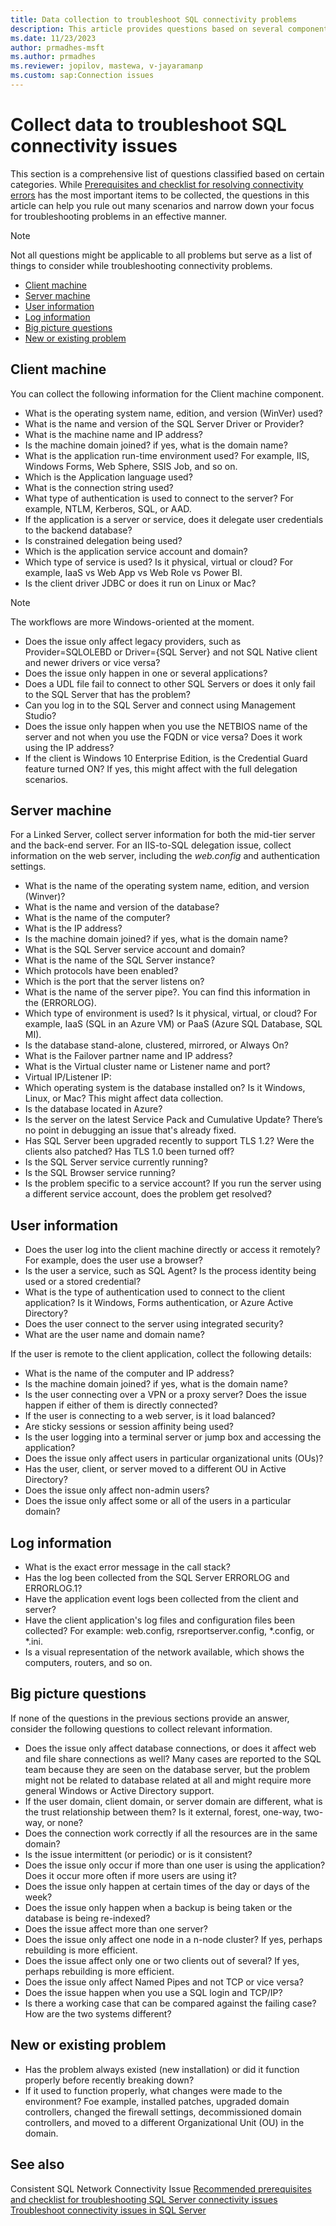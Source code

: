 ```yaml
---
title: Data collection to troubleshoot SQL connectivity problems
description: This article provides questions based on several components using which you can effectively troubleshoot connectivity problems.
ms.date: 11/23/2023
author: prmadhes-msft
ms.author: prmadhes
ms.reviewer: jopilov, mastewa, v-jayaramanp
ms.custom: sap:Connection issues
---
```


# Collect data to troubleshoot SQL connectivity issues

This section is a comprehensive list of questions classified based on certain categories. While  [Prerequisites and checklist for resolving connectivity errors](resolve-connectivity-errors-checklist.md) has the most important items to be collected, the questions in this article can help you rule out many scenarios and narrow down your focus for  troubleshooting problems in an effective manner.

> [!NOTE]
> Not all questions might be applicable to all problems but serve as a list of things to consider while troubleshooting connectivity problems.

- [Client machine](#client-machine)
- [Server machine](#server-machine)
- [User information](#user-information)
- [Log information](#log-information)
- [Big picture questions](#big-picture-questions)
- [New or existing problem](#new-or-existing-problem)

## Client machine

You can collect the following information for the Client machine component.

- What is the operating system name, edition, and version (WinVer) used?
- What is the name and version of the SQL Server Driver or Provider?
- What is the machine name and IP address?
- Is the machine domain joined? if yes, what is the domain name?
- What is the application run-time environment used? For example, IIS, Windows Forms, Web Sphere, SSIS Job, and so on.
- Which is the Application language used?
- What is the connection string used?
- What type of authentication is used to connect to the server? For example, NTLM, Kerberos, SQL, or AAD.
- If the application is a server or service, does it delegate user credentials to the backend database?
- Is constrained delegation being used?
- Which is the application service account and domain?
- Which type of service is used? Is it physical, virtual or cloud? For example, IaaS vs Web App vs Web Role vs Power BI.
- Is the client driver JDBC or does it run on Linux or Mac?

> [!NOTE]
> The workflows are more Windows-oriented at the moment.

- Does the issue only affect legacy providers, such as Provider=SQLOLEBD or Driver={SQL Server} and not SQL Native client and newer drivers or vice versa?
- Does the issue only happen in one or several applications?
- Does a UDL file fail to connect to other SQL Servers or does it only fail to the SQL Server that has the problem?
- Can you log in to the SQL Server and connect using Management Studio?
- Does the issue only happen when you use the NETBIOS name of the server and not when you use the FQDN or vice versa? Does it work using the IP address?
- If the client is Windows 10 Enterprise Edition, is the Credential Guard feature turned ON? If yes, this might affect with the full delegation scenarios.

## Server machine

For a Linked Server, collect server information for both the mid-tier server and the back-end server. For an IIS-to-SQL delegation issue, collect information on the web server, including the *web.config* and authentication settings.

- What is the name of the operating system name, edition, and version (Winver)?
- What is the name and version of the database?  
- What is the name of the computer?
- What is the IP address?
- Is the machine domain joined? if yes, what is the domain name?
- What is the SQL Server service account and domain?
- What is the name of the SQL Server instance?
- Which protocols have been enabled?
- Which is the port that the server listens on?
- What is the name of the server pipe?. You can find this information in the (ERRORLOG).
- Which type of environment is used? Is it physical, virtual, or cloud? For example, IaaS (SQL in an Azure VM) or PaaS (Azure SQL Database, SQL MI).
- Is the database stand-alone, clustered, mirrored, or Always On?
- What is the Failover partner name and IP address?
- What is the Virtual cluster name or Listener name and port?
- Virtual IP/Listener IP:
- Which operating system is the database installed on? Is it Windows, Linux, or Mac? This might affect data collection.
- Is the database located in Azure?
- Is the server on the latest Service Pack and Cumulative Update? There’s no point in debugging an issue that's already fixed.
- Has SQL Server been upgraded recently to support TLS 1.2? Were the clients also patched? Has TLS 1.0 been turned off?
- Is the SQL Server service currently running?
- Is the SQL Browser service running?
- Is the problem specific to a service account? If you run the server using a different service account, does the problem get resolved?

## User information

- Does the user log into the client machine directly or access it remotely? For example, does the user use a browser?
- Is the user a service, such as SQL Agent? Is the process identity being used or a stored credential?
- What is the type of authentication used to connect to the client application? Is it Windows, Forms authentication, or Azure Active Directory?
- Does the user connect to the server using integrated security?
- What are the user name and domain name?

If the user is remote to the client application, collect the following details:

- What is the name of the computer and IP address?
- Is the machine domain joined? if yes, what is the domain name?
- Is the user connecting over a VPN or a proxy server? Does the issue happen if either of them is directly connected?
- If the user is connecting to a web server, is it load balanced?
- Are sticky sessions or session affinity being used?
- Is the user logging into a terminal server or jump box and accessing the application?
- Does the issue only affect users in particular organizational units (OUs)?
- Has the user, client, or server moved to a different OU in Active Directory?
- Does the issue only affect non-admin users?
- Does the issue only affect some or all of the users in a particular domain?

## Log information

- What is the exact error message in the call stack?
- Has the log been collected from the SQL Server ERRORLOG and ERRORLOG.1?
- Have the application event logs been collected from the client and server?
- Have the client application's log files and configuration files been collected? For example: web.config, rsreportserver.config, *.config, or *.ini.
- Is a visual representation of the network available, which shows the computers, routers, and so on.

## Big picture questions

If none of the questions in the previous sections provide an answer, consider the following questions to collect relevant information.

- Does the issue only affect database connections, or does it affect web and file share connections as well? Many cases are reported to the SQL team because they are seen on the database server, but the problem might not be related to database related at all and might require more general Windows or Active Directory support.
- If the user domain, client domain, or server domain are different, what is the trust relationship between them? Is it external, forest, one-way, two-way, or none?
- Does the connection work correctly if all the resources are in the same domain?
- Is the issue intermittent (or periodic) or is it consistent?
- Does the issue only occur if more than one user is using the application? Does it occur more often if more users are using it?  
- Does the issue only happen at certain times of the day or days of the week?
- Does the issue only happen when a backup is being taken or the database is being re-indexed?
- Does the issue affect more than one server?
- Does the issue only affect one node in a n-node cluster? If yes, perhaps rebuilding is more efficient.
- Does the issue affect only one or two clients out of several? If yes, perhaps rebuilding is more efficient.
- Does the issue only affect Named Pipes and not TCP or vice versa?
- Does the issue happen when you use a SQL login and TCP/IP?
- Is there a working case that can be compared against the failing case? How are the two systems different?

## New or existing problem

- Has the problem always existed (new installation) or did it function properly before recently breaking down?
- If it used to function properly, what changes were made to the environment? Foe example,  installed patches, upgraded domain controllers, changed the firewall settings, decommissioned domain controllers, and moved to a different Organizational Unit (OU) in the domain.

## See also

Consistent SQL Network Connectivity Issue
[Recommended prerequisites and checklist for troubleshooting SQL Server connectivity issues](resolve-connectivity-errors-checklist.md)
[Troubleshoot connectivity issues in SQL Server](resolve-connectivity-errors-overview.md)
